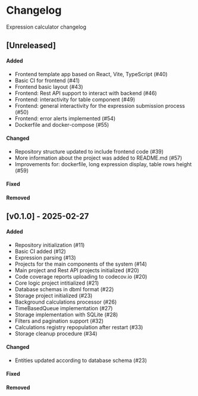 # Changelog
Expression calculator changelog


## [Unreleased]
#### Added
- Frontend template app based on React, Vite, TypeScript (#40)
- Basic CI for frontend (#41)
- Frontend basic layout (#43)
- Frontend: Rest API support to interact with backend (#46)
- Frontend: interactivity for table component (#49)
- Frontend: general interactivity for the expression submission process (#50)
- Frontend: error alerts implemented (#54)
- Dockerfile and docker-compose (#55)

#### Changed
- Repository structure updated to include frontend code (#39)
- More information about the project was added to README.md (#57)
- Improvements for: dockerfile, long expression display, table rows height (#59)

#### Fixed


#### Removed



## [v0.1.0] - 2025-02-27
#### Added
- Repository initialization (#11)
- Basic CI added (#12)
- Expression parsing (#13)
- Projects for the main components of the system (#14)
- Main project and Rest API projects initialized (#20)
- Code coverage reports uploading to codecov.io (#20)
- Core logic project intitialized (#21)
- Database schemas in dbml format (#22)
- Storage project initialized (#23)
- Background calculations processor (#26)
- TimeBasedQueue implementation (#27)
- Storage implementation with SQLite (#28)
- Filters and pagination support (#32)
- Calculations registry repopulation after restart (#33)
- Storage cleanup procedure (#34)

#### Changed
- Entities updated according to database schema (#23)

#### Fixed


#### Removed

